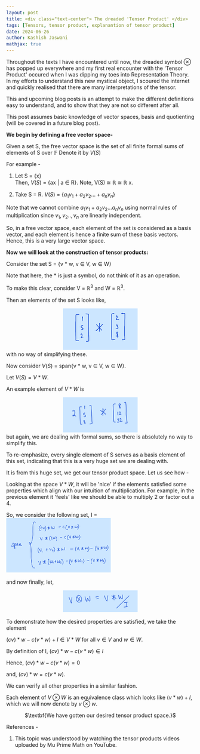 ```yaml
---
layout: post
title: <div class="text-center"> The dreaded 'Tensor Product' </div>
tags: [Tensors, tensor product, explanantion of tensor product]
date: 2024-06-26
author: Kashish Jaswani
mathjax: true
---
```

Throughout the texts I have encountered until now, the dreaded symbol $\otimes$ has popped up everywhere and my first real encounter with the 'Tensor Product' 
occured when I was dipping my toes into Representation Theory. In my efforts to understand this new mystical object, I scoured the internet 
and quickly realised that there are many interpretations of the tensor.

This and upcoming blog posts is an attempt to make the different definitions easy to understand, and to show that they are not so different after all.

This post assumes basic knowledge of vector spaces, basis and quotienting (will be covered in a future blog post).

$\textbf{We begin by defining a free vector space-}$

Given a set S, the free vector space is the set of all finite formal sums of elements of S over $\mathbb{F}$
Denote it by $V(S)$

For example - 
1. Let S = {x}   
   Then, $V(S)$ = {ax $|$ a $\in$ R}.
   Note, V(S) $\cong$ $\mathbb{R}$ $\cong$ $\mathbb{R}$ x.

3. Take S = R.
   $V(S)$ = $\{a_1v_1 + a_2v_2... + a_nv_n\}$

Note that we cannot combine $a_1v_1 + a_2v_2...a_nv_n$ using normal rules of multiplication since $v_1, v_2..,v_n$ are linearly independent. 

So, in a free vector space, each element of the set is considered as a basis vector, and each element is hence a finite sum of these basis vectors. Hence, this is a very large vector space. 

$\textbf{Now we will look at the construction of tensor products:}$

Consider the set S = {v $\ast$ w, v $\in$ V, w $\in$ W}

Note that here, the $\ast$ is just a symbol, do not think of it as an operation.

To make this clear, consider V = $\mathbb{R}^3$ and W = $\mathbb{R}^3$.

Then an elements of the set S looks like,
<center>
<img src = "/assets/img/firstast.png" style = "width: 200px;"/>
</center>
with no way of simplifying these.

Now consider $V(S)$ = span{v $\ast$ w, v $\in$ V, w $\in$ W}. 

Let $V(S) = V \ast W.$ 

An example element of $V \ast W$ is
<center>
<img src = "/assets/img/secondast.png" style = "width: 200px;"/>
</center>
but again, we are dealing with formal sums, so there is absolutely no way to simplify this. 

To re-emphasize, every single element of S serves as a basis element of this set, indicating that this is a very huge set we are dealing with. 

It is from this huge set, we get our tensor product space. Let us see how - 

Looking at the space $V \ast W$, it will be 'nice' if the elements satisfied some properties which align with our intuition of multiplication. For example, in the previous element it 'feels' like we should be able to multiply 2 or factor out a 4.

So, we consider the following set, 
I = 
<img src = "/assets/img/span.png" style = "width: 280px;"/>

and now finally, let,
<center>
<img src = "/assets/img/quotienting.png" style = "width: 200px;"/>
</center>

To demonstrate how the desired properties are satisfied, we take the element 

$(cv) \ast w - c(v \ast w) + I \in V \ast W$ for all $v \in V$ and $w \in W$. 

By definition of I, $(cv) \ast w - c(v \ast w) \in I$

Hence, $(cv) \ast w - c(v \ast w) = 0$

and, $(cv) \ast w = c(v \ast w)$.

We can verify all other properties in a similar fashion.

Each element of $V \otimes W$ is an equivalence class which looks like ($v \ast w) + I$, which we will now denote by $v \otimes w$.

<center> $\textbf{We have gotten our desired tensor product space.}$ </center>

References - 

1. This topic was understood by watching the tensor products videos uploaded by Mu Prime Math on YouTube. 

